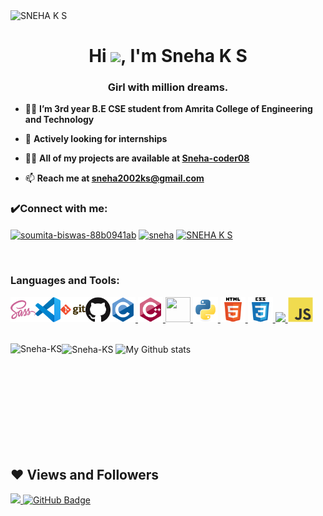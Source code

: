 <img src="https://i.imgur.com/iXuL1HG.png" alt="SNEHA K S" /> 
<h1 align="center">Hi <img src="https://raw.githubusercontent.com/MartinHeinz/MartinHeinz/master/wave.gif" width="30px">, I'm Sneha K S </h1>
<h3 align="center">Girl with million dreams.</h3>

- 🙋‍♀️ **I’m 3rd year B.E CSE student from Amrita College of Engineering and Technology**

- 🤝 **Actively looking for internships**

- 💁‍♀️ **All of my projects are available at [Sneha-coder08](https://github.com/Sneha-coder08?tab=repositories)**

- 📫 **Reach me at sneha2002ks@gmail.com**

<h3 align="left">✔️Connect with me:</h3>
<p align="left">
<a href="https://www.linkedin.com/in/sneha-ks-constant-learner/" target="blank"><img align="center" src="https://raw.githubusercontent.com/rahuldkjain/github-profile-readme-generator/master/src/images/icons/Social/linked-in-alt.svg" alt="soumita-biswas-88b0941ab" height="30" width="40" /></a>
<a href="[[[[https://www.instagram.com/_sneha.ks_/](https://www.instagram.com/_sneha.ks_/)](https://www.instagram.com/_sneha.ks_/)](https://www.instagram.com/_sneha.ks_/)](https://www.instagram.com/_sneha.ks_/)" target="blank"><img align="center" src="https://raw.githubusercontent.com/rahuldkjain/github-profile-readme-generator/master/src/images/icons/Social/instagram.svg" alt="sneha" height="30" width="40" /></a>
<a href="https://github.com/Sneha-coder08" target="blank"><img align="center" src="https://img.icons8.com/ios-glyphs/30/000000/github.png" alt="SNEHA K S" height="30" width="40" /></a>

</p>

<br>

### Languages and Tools:

<p align="left"> 
<a href="https://www.cprogramming.com/" target="_blank"> <img src="https://raw.githubusercontent.com/devicons/devicon/master/icons/c/c-original.svg" alt="c" width="40" height="40"/> </a> 
<a href="https://www.w3schools.com/cpp/" target="_blank"> <img src="https://raw.githubusercontent.com/devicons/devicon/master/icons/cplusplus/cplusplus-original.svg" alt="cplusplus" width="40" height="40"/> </a> 
 <a href="https://www.java.com" target="_blank"> <img src="https://img.icons8.com/color/48/000000/java-coffee-cup-logo.png" width="40" height="40"/> </a>
<a href="https://www.python.org" target="_blank"> <img src="https://raw.githubusercontent.com/devicons/devicon/master/icons/python/python-original.svg" alt="python" width="40" height="40"/> </a> 
<a href="https://www.w3.org/html/" target="_blank"> <img src="https://raw.githubusercontent.com/devicons/devicon/master/icons/html5/html5-original-wordmark.svg" alt="html5" width="40" height="40"/> </a> 
<a href="https://www.w3schools.com/css/" target="_blank"> <img src="https://raw.githubusercontent.com/devicons/devicon/master/icons/css3/css3-original-wordmark.svg" alt="css3" width="40" height="40"/> </a> 
<a href="#" target="_blank"> <img align="left" alt="Sass" height="40" width="40" src="https://raw.githubusercontent.com/github/explore/80688e429a7d4ef2fca1e82350fe8e3517d3494d/topics/sass/sass.png" /></a>
<a href="https://getbootstrap.com" target="_blank"> <img src="https://img.icons8.com/color/48/000000/bootstrap.png" /> </a> 
<a href="https://developer.mozilla.org/en-US/docs/Web/JavaScript" target="_blank"> <img src="https://raw.githubusercontent.com/devicons/devicon/master/icons/javascript/javascript-original.svg" alt="javascript" width="40" height="40"/> </a>
<a href="#" target="_blank"><img align="left" alt="Visual Studio Code" height="40" width="40" src="https://raw.githubusercontent.com/github/explore/80688e429a7d4ef2fca1e82350fe8e3517d3494d/topics/visual-studio-code/visual-studio-code.png" /></a>
<a href="#" target="_blank"><img align="left" alt="Git" height="40" width="40" src="https://raw.githubusercontent.com/github/explore/80688e429a7d4ef2fca1e82350fe8e3517d3494d/topics/git/git.png" /></a>
<a href="#" target="_blank"><img align="left" alt="GitHub" height="40" width="40" src="https://raw.githubusercontent.com/github/explore/78df643247d429f6cc873026c0622819ad797942/topics/github/github.png" /></a>

</p>

<br>
<img align="center" src="https://github-readme-stats.vercel.app/api?username=Sneha-coder08&show_icons=true&locale=en" alt="Sneha-KS" />

<img alt="My Github stats" align="center" border-radius="40px" width="1000px" height="200px" src="https://github-readme-streak-stats.herokuapp.com/?user=Sneha-coder08&layout=compact" alt="Sneha-KS" />

<img align="left" src="https://github-readme-stats.vercel.app/api/top-langs?username=Sneha-coder08&show_icons=true&locale=en&layout=compact" alt="Sneha-KS" />

<br><br><br><br><br><br><br><br>

## ❤ Views and Followers
<a href="https://github.com/Sneha-coder08/github-profile-views-counter">
    <img src="https://komarev.com/ghpvc/?username=Sneha-coder08">
</a>
<a href="https://github.com/Sneha-coder08?tab=followers"><img src="https://img.shields.io/github/followers/Sneha-coder08?label=Followers&style=social" alt="GitHub Badge"></a>

